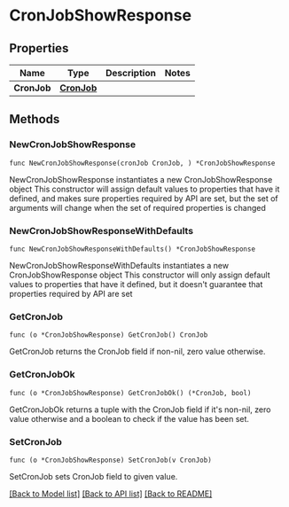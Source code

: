 # CronJobShowResponse

## Properties

Name | Type | Description | Notes
------------ | ------------- | ------------- | -------------
**CronJob** | [**CronJob**](CronJob.md) |  | 

## Methods

### NewCronJobShowResponse

`func NewCronJobShowResponse(cronJob CronJob, ) *CronJobShowResponse`

NewCronJobShowResponse instantiates a new CronJobShowResponse object
This constructor will assign default values to properties that have it defined,
and makes sure properties required by API are set, but the set of arguments
will change when the set of required properties is changed

### NewCronJobShowResponseWithDefaults

`func NewCronJobShowResponseWithDefaults() *CronJobShowResponse`

NewCronJobShowResponseWithDefaults instantiates a new CronJobShowResponse object
This constructor will only assign default values to properties that have it defined,
but it doesn't guarantee that properties required by API are set

### GetCronJob

`func (o *CronJobShowResponse) GetCronJob() CronJob`

GetCronJob returns the CronJob field if non-nil, zero value otherwise.

### GetCronJobOk

`func (o *CronJobShowResponse) GetCronJobOk() (*CronJob, bool)`

GetCronJobOk returns a tuple with the CronJob field if it's non-nil, zero value otherwise
and a boolean to check if the value has been set.

### SetCronJob

`func (o *CronJobShowResponse) SetCronJob(v CronJob)`

SetCronJob sets CronJob field to given value.



[[Back to Model list]](../README.md#documentation-for-models) [[Back to API list]](../README.md#documentation-for-api-endpoints) [[Back to README]](../README.md)



